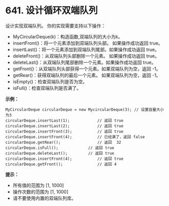 # 641. 设计循环双端队列

设计实现双端队列。
你的实现需要支持以下操作：

- MyCircularDeque(k)：构造函数,双端队列的大小为k。
- insertFront()：将一个元素添加到双端队列头部。 如果操作成功返回 true。
- insertLast()：将一个元素添加到双端队列尾部。如果操作成功返回 true。
- deleteFront()：从双端队列头部删除一个元素。 如果操作成功返回 true。
- deleteLast()：从双端队列尾部删除一个元素。如果操作成功返回 true。
- getFront()：从双端队列头部获得一个元素。如果双端队列为空，返回 -1。
- getRear()：获得双端队列的最后一个元素。 如果双端队列为空，返回 -1。
- isEmpty()：检查双端队列是否为空。
- isFull()：检查双端队列是否满了。

**示例：**
```
MyCircularDeque circularDeque = new MycircularDeque(3); // 设置容量大小为3
circularDeque.insertLast(1);			// 返回 true
circularDeque.insertLast(2);			// 返回 true
circularDeque.insertFront(3);			// 返回 true
circularDeque.insertFront(4);			// 已经满了，返回 false
circularDeque.getRear();  				// 返回  32
circularDeque.isFull();				// 返回 true
circularDeque.deleteLast();			// 返回 true
circularDeque.insertFront(4);			// 返回 true
circularDeque.getFront();				// 返回 4
``` 

**提示：**
- 所有值的范围为 [1, 1000]
- 操作次数的范围为 [1, 1000]
- 请不要使用内置的双端队列库。
